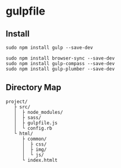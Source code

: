 # gulpfile

## Install

```
sudo npm install gulp --save-dev
```

```
sudo npm install browser-sync --save-dev
sudo npm install gulp-compass --save-dev
sudo npm install gulp-plumber --save-dev
```


## Directory Map

```
project/
   ├ src/
   │  ├ node_modules/
   │  ├ sass/
   │  ├ gulpfile.js
   │  └ config.rb
   └ html/
      ├ common/
      │  ├ css/
      │  ├ img/
      │  └ js/
      └ index.htmlt
```